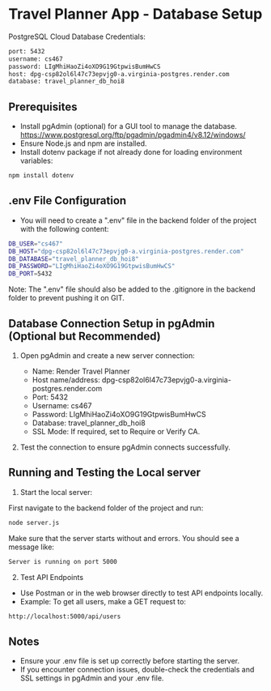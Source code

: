 # Travel Planner App - Database Setup

PostgreSQL Cloud Database Credentials:
```bash
port: 5432
username: cs467
password: LIgMhiHaoZi4oXO9G19GtpwisBumHwCS
host: dpg-csp82ol6l47c73epvjg0-a.virginia-postgres.render.com
database: travel_planner_db_hoi8
```

## Prerequisites

- Install pgAdmin (optional) for a GUI tool to manage the database.
https://www.postgresql.org/ftp/pgadmin/pgadmin4/v8.12/windows/
- Ensure Node.js and npm are installed.
- Install dotenv package if not already done for loading environment variables:
```bash
npm install dotenv
```

## .env File Configuration
- You will need to create a ".env" file in the backend folder of the project with the following content:
```bash
DB_USER="cs467"
DB_HOST="dpg-csp82ol6l47c73epvjg0-a.virginia-postgres.render.com"
DB_DATABASE="travel_planner_db_hoi8"
DB_PASSWORD="LIgMhiHaoZi4oXO9G19GtpwisBumHwCS"
DB_PORT=5432
```
Note: The ".env" file should also be added to the .gitignore in the backend folder to prevent pushing it on GIT.

## Database Connection Setup in pgAdmin (Optional but Recommended)

1. Open pgAdmin and create a new server connection:

    - Name: Render Travel Planner
    - Host name/address: dpg-csp82ol6l47c73epvjg0-a.virginia-postgres.render.com
    - Port: 5432
    - Username: cs467
    - Password: LIgMhiHaoZi4oXO9G19GtpwisBumHwCS
    - Database: travel_planner_db_hoi8
    - SSL Mode: If required, set to Require or Verify CA.

2. Test the connection to ensure pgAdmin connects successfully.

## Running and Testing the Local server

1) Start the local server:

First navigate to the backend folder of the project and run:
```bash
node server.js
```

Make sure that the server starts without and errors. You should see a message like:
```bash
Server is running on port 5000
```

2) Test API Endpoints

- Use Postman or in the web browser directly to test API endpoints locally.
- Example: To get all users, make a GET request to:
```bash
http://localhost:5000/api/users
```

## Notes

- Ensure your .env file is set up correctly before starting the server.
- If you encounter connection issues, double-check the credentials and SSL settings in pgAdmin and your .env file.
